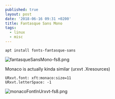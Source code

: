 ```yaml
---
published: true
layout: post
date: '2018-06-16 09:31 +0200'
title: Fantasque Sans Mono
tags:
  - linux
  - misc
---
```

	apt install fonts-fantasque-sans
    
![fantasqueSansMono-fs8.png]({{site.baseurl}}/media/fantasqueSansMono-fs8.png)

Monaco is actually kinda similar (urxvt .Xresources)

	URxvt.font: xft:monaco:size=11
	URxvt.letterSpace: -1
    
![monacoFontInUrxvt-fs8.png]({{site.baseurl}}/media/monacoFontInUrxvt-fs8.png)